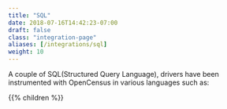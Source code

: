 ```yaml
---
title: "SQL"
date: 2018-07-16T14:42:23-07:00
draft: false
class: "integration-page"
aliases: [/integrations/sql]
weight: 10
---
```


A couple of SQL(Structured Query Language), drivers have been instrumented with OpenCensus in various languages
such as:

{{% children %}}
